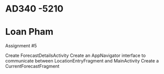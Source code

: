 # AD340 -5210
# Loan Pham 
Assignment #5

Create ForecastDetailsActivity
Create an AppNavigator interface to communicate between LocationEntryFragment and MainActivity
Create a CurrentForecastFragment
